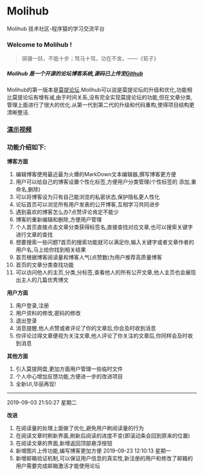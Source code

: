# Molihub
Molihub 技术社区-程序猿的学习交流平台
### Welcome to Molihub !
> 骐骥一跃，不能十步；驽马十驾，功在不舍。——《荀子》

##### Molihub 是一个开源的论坛博客系统,源码已上传至[Github](https://github.com/373675032/Molihub "Github")
Molihub的第一版本是[莫提论坛](https://github.com/373675032/Forum "莫提论坛").Molihub可以说是莫提论坛的升级和优化,功能相比莫提论坛有增有减,由于时间关系,没有完全实现莫提论坛的功能,但在文章分类,管理上面进行了很大的优化.从第一代到第二代的升级和代码重构,使得项目结构更清晰整洁.
### [演示视频](https://www.bilibili.com/video/av70208129 "演示视频")
### 功能介绍如下:
**博客方面**
1. 编辑博客使用最近最为火爆的MarkDown文本编辑器,撰写博客更方便
2. 用户可以给自己的博客设置个性化标签,方便用户分类管理(个性标签的 添加,重命名,删除)
3. 可以将博客设为只有自己能浏览的私密状态,保护隐私更人性化
4. 论坛首页可以浏览所有用户发表的公开博客,互相学习共同进步
5. 遇到喜欢的博客怎么办?点赞评论肯定不能少
6. 博客的重新编辑和删除,方便用户管理
7. 个人首页直接点击文章分类获得标签名,直接查找对应文章,也可以搜索关键字进行文章的查找
8. 想要搜索一些问题?首页的搜索功能就可以满足你,输入关键字或者文章作者的用户名,马上给你找到相关结果
9. 首页根据博客阅读量和博客人气(点赞数)为用户推荐高质量博客
10. 首页的文章分类查找功能
11. 可以访问他人的主页,分类,分标签,查看他人的所有公开文章,他人主页也会展现出主人的几篇优秀博文

**用户方面**
1. 用户登录,注册
2. 用户资料的修改,密码的修改
3. 退出登录
4. 消息提醒,他人点赞或者评论了你的文章后,你会及时收到消息
5. 你评论过得文章便视为关注文章,他人评论了你关注的文章后,你同样会及时收到消息

**其他方面**
1. 引入莫提网盘,更加方面用户管理一些临时文件
2. 个人中心增加反馈功能,方便进一步的改进项目
3. 全新UI,华丽再现!

------------


2019-09-03 21:50:27 星期二

**改进**

1. 在阅读量的处理上面做了优化,避免用户刷阅读量的行为
2. 在阅读文章时刷新界面,刷新后阅读的进度不变(即滚动条会回到原来的位置)
3. 在阅读文章的界面,新增返回顶部悬浮按钮
4. 新增图片上传功能,编写博客更加方便
2019-09-23 12:10:13 星期一
5. 新增邮箱验证机制,可以保证用户信息的真实性,新注册的用户和修改了邮箱的用户需要完成邮箱激活才能使用论坛
